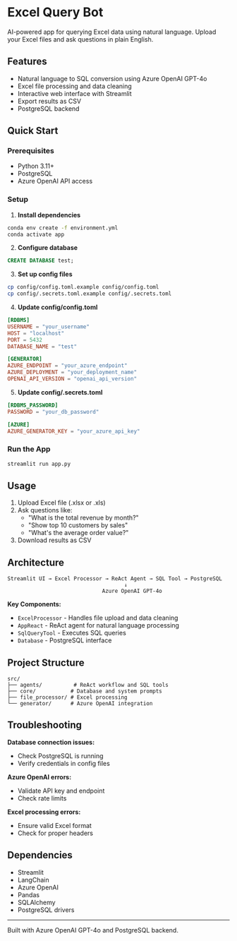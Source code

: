 # Excel Query Bot

AI-powered app for querying Excel data using natural language. Upload your Excel files and ask questions in plain English.

## Features

- Natural language to SQL conversion using Azure OpenAI GPT-4o
- Excel file processing and data cleaning
- Interactive web interface with Streamlit
- Export results as CSV
- PostgreSQL backend

## Quick Start

### Prerequisites
- Python 3.11+
- PostgreSQL
- Azure OpenAI API access

### Setup

1. **Install dependencies**
```bash
conda env create -f environment.yml
conda activate app
```

2. **Configure database**
```sql
CREATE DATABASE test;
```

3. **Set up config files**
```bash
cp config/config.toml.example config/config.toml
cp config/.secrets.toml.example config/.secrets.toml
```

4. **Update config/config.toml**
```toml
[RDBMS]
USERNAME = "your_username"
HOST = "localhost"
PORT = 5432
DATABASE_NAME = "test"

[GENERATOR]
AZURE_ENDPOINT = "your_azure_endpoint"
AZURE_DEPLOYMENT = "your_deployment_name"
OPENAI_API_VERSION = "openai_api_version"
```

5. **Update config/.secrets.toml**
```toml
[RDBMS_PASSWORD]
PASSWORD = "your_db_password"

[AZURE]
AZURE_GENERATOR_KEY = "your_azure_api_key"
```

### Run the App

```bash
streamlit run app.py
```

## Usage

1. Upload Excel file (.xlsx or .xls)
2. Ask questions like:
   - "What is the total revenue by month?"
   - "Show top 10 customers by sales"
   - "What's the average order value?"
3. Download results as CSV

## Architecture

```
Streamlit UI → Excel Processor → ReAct Agent → SQL Tool → PostgreSQL
                                     ↓
                              Azure OpenAI GPT-4o
```

**Key Components:**
- `ExcelProcessor` - Handles file upload and data cleaning
- `AppReact` - ReAct agent for natural language processing
- `SqlQueryTool` - Executes SQL queries
- `Database` - PostgreSQL interface

## Project Structure

```
src/
├── agents/          # ReAct workflow and SQL tools
├── core/           # Database and system prompts
├── file_processor/ # Excel processing
└── generator/      # Azure OpenAI integration
```

## Troubleshooting

**Database connection issues:**
- Check PostgreSQL is running
- Verify credentials in config files

**Azure OpenAI errors:**
- Validate API key and endpoint
- Check rate limits

**Excel processing errors:**
- Ensure valid Excel format
- Check for proper headers

## Dependencies

- Streamlit
- LangChain
- Azure OpenAI
- Pandas
- SQLAlchemy
- PostgreSQL drivers

---

Built with Azure OpenAI GPT-4o and PostgreSQL backend.
